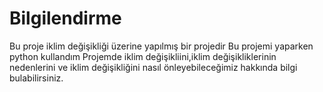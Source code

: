 # Bilgilendirme

Bu proje iklim değişikliği üzerine yapılmış bir projedir 
Bu projemi yaparken python kullandım 
Projemde iklim değişikliini,iklim değişikliklerinin nedenlerini ve iklim değişikliğini nasıl önleyebileceğimiz hakkında bilgi bulabilirsiniz.






